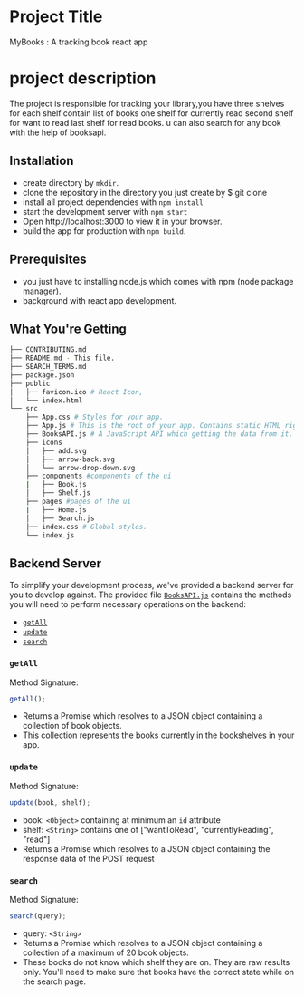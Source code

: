 # Project Title
MyBooks : A tracking book react app

# project description 
The project is responsible for tracking your library,you have three shelves for each shelf contain list of books one shelf for currently read second shelf for want to read last shelf for read books. u can also search for any book with the help of booksapi.

## Installation

- create directory by `mkdir`.
- clone the repository in the directory you just create by $ git clone <repository-link>  
- install all project dependencies with `npm install`
- start the development server with `npm start`
- Open http://localhost:3000 to view it in your browser.
- build the app for production with `npm build`.

## Prerequisites
    
- you just have to installing node.js which comes with npm (node package manager).
- background with react app development.  
  
## What You're Getting

```bash
├── CONTRIBUTING.md
├── README.md - This file.
├── SEARCH_TERMS.md 
├── package.json 
├── public
│   ├── favicon.ico # React Icon,
│   └── index.html 
└── src
    ├── App.css # Styles for your app.
    ├── App.js # This is the root of your app. Contains static HTML right now.
    ├── BooksAPI.js # A JavaScript API which getting the data from it.
    ├── icons
    │   ├── add.svg
    │   ├── arrow-back.svg
    │   └── arrow-drop-down.svg
    ├── components #components of the ui
    |   ├── Book.js
    │   ├── Shelf.js
    ├── pages #pages of the ui
    |   ├── Home.js
    │   ├── Search.js
    ├── index.css # Global styles.
    └── index.js
```
    
## Backend Server

To simplify your development process, we've provided a backend server for you to develop against. The provided file [`BooksAPI.js`](src/BooksAPI.js) contains the methods you will need to perform necessary operations on the backend:

- [`getAll`](#getall)
- [`update`](#update)
- [`search`](#search)

### `getAll`

Method Signature:

```js
getAll();
```

- Returns a Promise which resolves to a JSON object containing a collection of book objects.
- This collection represents the books currently in the bookshelves in your app.

### `update`

Method Signature:

```js
update(book, shelf);
```

- book: `<Object>` containing at minimum an `id` attribute
- shelf: `<String>` contains one of ["wantToRead", "currentlyReading", "read"]
- Returns a Promise which resolves to a JSON object containing the response data of the POST request

### `search`

Method Signature:

```js
search(query);
```

- query: `<String>`
- Returns a Promise which resolves to a JSON object containing a collection of a maximum of 20 book objects.
- These books do not know which shelf they are on. They are raw results only. You'll need to make sure that books have the correct state while on the search page.
